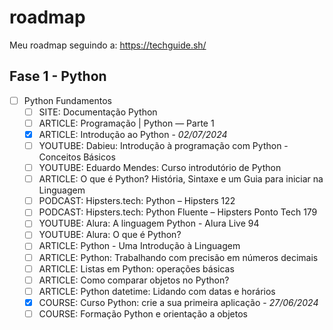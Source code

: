 # roadmap

Meu roadmap seguindo a: https://techguide.sh/

## Fase 1 - Python

- [ ] Python Fundamentos
  - [ ] SITE: Documentação Python
  - [ ] ARTICLE: Programação | Python — Parte 1
  - [x] ARTICLE: Introdução ao Python - *02/07/2024*
  - [ ] YOUTUBE: Dabieu: Introdução à programação com Python - Conceitos Básicos
  - [ ] YOUTUBE: Eduardo Mendes: Curso introdutório de Python
  - [ ] ARTICLE: O que é Python? História, Sintaxe e um Guia para iniciar na Linguagem
  - [ ] PODCAST: Hipsters.tech: Python – Hipsters 122
  - [ ] PODCAST: Hipsters.tech: Python Fluente – Hipsters Ponto Tech 179
  - [ ] YOUTUBE: Alura: A linguagem Python - Alura Live 94
  - [ ] YOUTUBE: Alura: O que é Python?
  - [ ] ARTICLE: Python - Uma Introdução à Linguagem
  - [ ] ARTICLE: Python: Trabalhando com precisão em números decimais
  - [ ] ARTICLE: Listas em Python: operações básicas
  - [ ] ARTICLE: Como comparar objetos no Python?
  - [ ] ARTICLE: Python datetime: Lidando com datas e horários
  - [x] COURSE: Curso Python: crie a sua primeira aplicação - *27/06/2024*
  - [ ] COURSE: Formação Python e orientação a objetos
